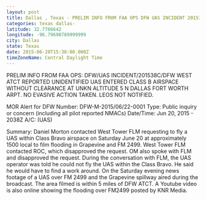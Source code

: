 ```yaml
---
layout: post
title: Dallas , Texas - PRELIM INFO FROM FAA OPS DFW UAS INCIDENT 201538C DFW WEST ATCT REPORTED UNIDENTIFIED UAS
categories: texas dallas-
latitude: 32.7766642
longitude: -96.79698789999999
city: Dallas 
state: Texas
date: 2015-06-20T15:38:00.000Z
timeZoneName: Central Daylight Time
---
```


PRELIM INFO FROM FAA OPS: DFW/UAS INCIDENT/201538C/DFW WEST ATCT REPORTED UNIDENTIFIED UAS ENTERED CLASS B AIRSPACE WITHOUT CLEARANCE AT UNKN ALTITUDE 5 N DALLAS FORT WORTH ARPT. NO EVASIVE ACTION TAKEN. LEOS NOT NOTIFIED.  


MOR Alert for DFW
Number: DFW-M-2015/06/22-0001
Type: Public inquiry or concern (including all pilot reported NMACs)
Date/Time: Jun 20, 2015 - 2038Z
A/C: (UAS)

Summary: Daniel Morton contacted West Tower FLM requesting to fly a UAS within Class Bravo airspace on Saturday June 20 at approximately 1500 local to film flooding in Grapevine and FM 2499. West Tower FLM contacted ROC, which disapproved the request. OM also spoke with FLM and disapproved the request. During the conversation with FLM, the UAS operator was told he could not fly the UAS within the Class Bravo. He said he would have to find a work around. On the Saturday evening news footage of a UAS over FM 2499 and the Grapevine spillway  aired during the broadcast. The area filmed is within 5 miles of DFW ATCT. A Youtube video is also online showing the flooding over FM2499 posted by KNR Media.